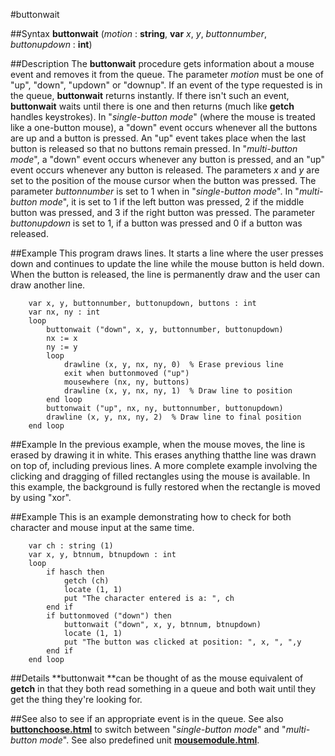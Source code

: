 
#buttonwait

##Syntax
**buttonwait** (_motion_ : **string**, 
**var** _x_, _y_, _buttonnumber_, _buttonupdown_ : **int**)




##Description
The **buttonwait** procedure gets information about a mouse event and removes it from the queue.
The parameter _motion_ must be one of "up", "down", "updown" or "downup". If an event of the type requested is in the queue, **buttonwait** returns instantly. If there isn't such an event, **buttonwait** waits until there is one and then returns (much like **getch** handles keystrokes).
In "_single-button mode_" (where the mouse is treated like a one-button mouse), a "down" event occurs whenever all the buttons are up and a button is pressed. An "up" event takes place when the last button is released so that no buttons remain pressed.
In "_multi-button mode_", a "down" event occurs whenever any button is pressed, and an "up" event occurs whenever any button is released.
The parameters _x_ and _y_ are set to the position of the mouse cursor when the button was pressed. The parameter _buttonnumber_ is set to 1 when in "_single-button mode_". In  "_multi-button mode_", it is set to 1 if the left button was pressed, 2 if the middle button was pressed, and 3 if the right button was pressed. The parameter _buttonupdown_ is set to 1, if a button was pressed and 0 if a button was released. 



##Example
This program draws lines. It starts a line where the user presses down and continues to update the line while the mouse button is held down. When the button is released, the line is permanently draw and the user can draw another line.


        var x, y, buttonnumber, buttonupdown, buttons : int
        var nx, ny : int
        loop
            buttonwait ("down", x, y, buttonnumber, buttonupdown)
            nx := x
            ny := y
            loop
                drawline (x, y, nx, ny, 0)  % Erase previous line
                exit when buttonmoved ("up")
                mousewhere (nx, ny, buttons)
                drawline (x, y, nx, ny, 1)  % Draw line to position
            end loop
            buttonwait ("up", nx, ny, buttonnumber, buttonupdown)
            drawline (x, y, nx, ny, 2)  % Draw line to final position
        end loop
##Example
In the previous example, when the mouse moves, the line is erased by drawing it in white. This erases anything thatthe line was drawn on top of, including previous lines. A more complete example involving the clicking and dragging of filled rectangles using the mouse is available. In this example, the background is fully restored when the rectangle is moved by using "xor".




##Example
This is an example demonstrating how to check for both character and mouse input at the same time.


        var ch : string (1)
        var x, y, btnnum, btnupdown : int
        loop
            if hasch then
                getch (ch)
                locate (1, 1)
                put "The character entered is a: ", ch
            end if
            if buttonmoved ("down") then
                buttonwait ("down", x, y, btnnum, btnupdown)
                locate (1, 1)
                put "The button was clicked at position: ", x, ", ",y
            end if
        end loop
##Details
**buttonwait **can be thought of as the mouse equivalent of **getch** in that they both read something in a queue and both wait until they get the thing they're looking for.



##See also
**[](buttonwait)** to see if an appropriate event is in the queue. See also **[buttonchoose.html](buttonchoose)** to switch between "_single-button mode_" and "_multi-button mode_".
See also predefined unit **[mousemodule.html](Mouse)**.


